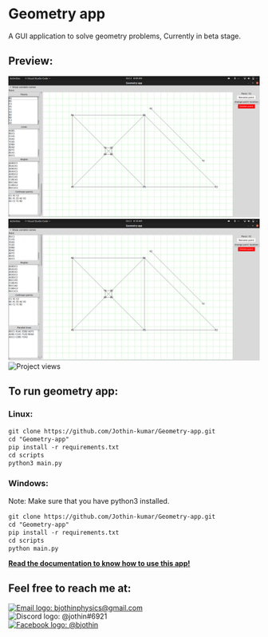 # Geometry app

A GUI application to solve geometry problems, Currently in beta stage.
## Preview:
![Screenshot of geometry app](https://raw.githubusercontent.com/Jothin-kumar/Geometry-app/master/geometry%20app-1.png)
![Screenshot of geometry app](https://raw.githubusercontent.com/Jothin-kumar/Geometry-app/master/geometry%20app-2.png)
![Project views](https://visitor-badge.glitch.me/badge?page_id=Jothin-kumar.Geometry-app)  
## To run geometry app:
### Linux:
```
git clone https://github.com/Jothin-kumar/Geometry-app.git
cd "Geometry-app"
pip install -r requirements.txt
cd scripts
python3 main.py
```
### Windows:
Note: Make sure that you have python3 installed.
```
git clone https://github.com/Jothin-kumar/Geometry-app.git
cd "Geometry-app"
pip install -r requirements.txt
cd scripts
python main.py
```
**[Read the documentation to know how to use this app!](http://geometry-app.rtfd.io/)**
## Feel free to reach me at:
[![Email logo](https://img.shields.io/badge/Gmail-D14836?style=for-the-badge&logo=gmail&logoColor=white): bjothinphysics@gmail.com](mailto:bjothinphysics@gmail.com)  
![Discord logo](https://img.shields.io/badge/Discord-7289DA?style=for-the-badge&logo=discord&logoColor=white): @jothin#6921  
[![Facebook logo](	https://img.shields.io/badge/Facebook-1877F2?style=for-the-badge&logo=facebook&logoColor=white): @bjothin](https://www.facebook.com/bjothin)
